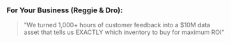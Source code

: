 ### **For Your Business (Reggie & Dro):**
>
> "We turned 1,000+ hours of customer feedback into a $10M data asset that tells us EXACTLY which inventory to buy for maximum ROI"
